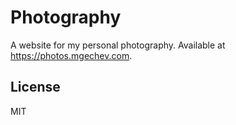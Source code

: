# Photography

A website for my personal photography. Available at https://photos.mgechev.com.

## License

MIT
